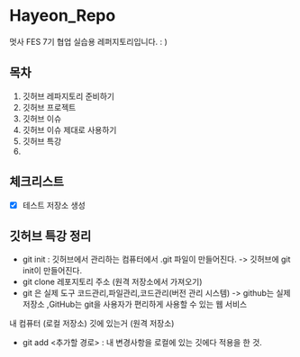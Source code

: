 # Hayeon_Repo
멋사 FES 7기 협업 실습용 레퍼지토리입니다. : )

## 목차
1. 깃허브 레파지토리 준비하기
2. 깃허브 프로젝트
3. 깃허브 이슈
4. 깃허브 이슈 제대로 사용하기
5. 깃허브 특강
6. 
## 체크리스트
- [x] 테스트 저장소 생성


## 깃허브 특강 정리

- git init : 깃허브에서 관리하는 컴퓨터에서 .git 파일이 만들어진다.   ->  깃허브에 git init이 만들어진다.
- git clone 레포지토리 주소 (원격 저장소에서 가져오기)
- git 은 실제 도구 코드관리,파일관리,코드관리(버전 관리 시스템) -> github는 실제 저장소 ,GitHub는  git을 사용자가 편리하게 사용할 수 있는 웹 서비스

내 컴퓨터 (로컬 저장소) 깃에 있는거 (원격 저장소)

- git add <추가할 경로> : 내 변경사항을 로컬에 있는 깃에다 적용을 한 것.